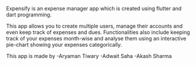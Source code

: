 
Expensify is an expense manager app which is created using flutter and dart programming. 

This app allows you to create multiple users, manage their accounts and even keep track of expenses and dues. Functionalities also include keeping track of your expenses month-wise and analyse them using an interactive pie-chart showing your expenses categorically.

This app is made by
-Aryaman Tiwary
-Adwait Saha
-Akash Sharma
